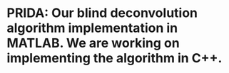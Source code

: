# PRIDA: Our blind deconvolution algorithm implementation in MATLAB. We are working on implementing the algorithm in C++.
